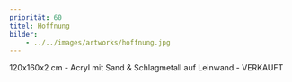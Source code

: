 ```yaml
---
priorität: 60
titel: Hoffnung
bilder:
    - ../../images/artworks/hoffnung.jpg
---
```


120x160x2 cm - Acryl mit Sand & Schlagmetall auf Leinwand - VERKAUFT

